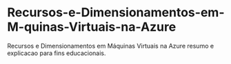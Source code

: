 # Recursos-e-Dimensionamentos-em-M-quinas-Virtuais-na-Azure
Recursos e Dimensionamentos em Máquinas Virtuais na Azure resumo e explicacao para fins educacionais.
